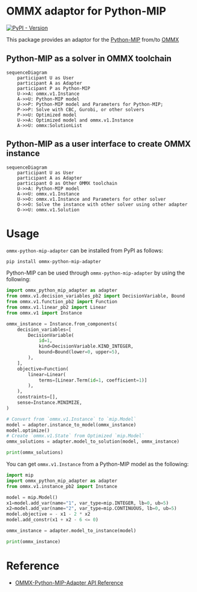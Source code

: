 OMMX adaptor for Python-MIP
============================
[![PyPI - Version](https://img.shields.io/pypi/v/ommx-python-mip-adapter)](https://pypi.org/project/ommx-python-mip-adapter/)

This package provides an adaptor for the [Python-MIP](https://www.python-mip.com/) from/to [OMMX](https://github.com/Jij-Inc/ommx)

Python-MIP as a solver in OMMX toolchain
-----------------------------------------
```mermaid
sequenceDiagram
    participant U as User
    participant A as Adapter
    participant P as Python-MIP
    U->>A: ommx.v1.Instance
    A->>U: Python-MIP model
    U->>P: Python-MIP model and Parameters for Python-MIP;
    P->>P: Solve with CBC, Gurobi, or other solvers
    P->>U: Optimized model
    U->>A: Optimized model and ommx.v1.Instance
    A->>U: ommx:SolutionList
```

Python-MIP as a user interface to create OMMX instance
-------------------------------------------------------
```mermaid
sequenceDiagram
    participant U as User
    participant A as Adapter
    participant O as Other OMMX toolchain
    U->>A: Python-MIP model
    A->>U: ommx.v1.Instance
    U->>O: ommx.v1.Instance and Parameters for other solver
    O->>O: Solve the instance with other solver using other adapter
    O->>U: ommx.v1.Solution
```

Usage
======
`ommx-python-mip-adapter` can be installed from PyPI as follows:

```bash
pip install ommx-python-mip-adapter
```

Python-MIP can be used through `ommx-python-mip-adapter` by using the following:

```python markdown-code-runner
import ommx_python_mip_adapter as adapter
from ommx.v1.decision_variables_pb2 import DecisionVariable, Bound
from ommx.v1.function_pb2 import Function
from ommx.v1.linear_pb2 import Linear
from ommx.v1 import Instance

ommx_instance = Instance.from_components(
    decision_variables=[
        DecisionVariable(
            id=1,
            kind=DecisionVariable.KIND_INTEGER,
            bound=Bound(lower=0, upper=5),
        ),
    ],
    objective=Function(
        linear=Linear(
            terms=[Linear.Term(id=1, coefficient=1)]
        ),
    ),
    constraints=[],
    sense=Instance.MINIMIZE,
)

# Convert from `ommx.v1.Instance` to `mip.Model`
model = adapter.instance_to_model(ommx_instance)
model.optimize()
# Create `ommx.v1.State` from Optimized `mip.Model`
ommx_solutions = adapter.model_to_solution(model, ommx_instance)

print(ommx_solutions)
```

You can get `ommx.v1.Instance` from a Python-MIP model as the following:

```python markdown-code-runner
import mip
import ommx_python_mip_adapter as adapter
from ommx.v1.instance_pb2 import Instance

model = mip.Model()
x1=model.add_var(name="1", var_type=mip.INTEGER, lb=0, ub=5)
x2=model.add_var(name="2", var_type=mip.CONTINUOUS, lb=0, ub=5)
model.objective = - x1 - 2 * x2
model.add_constr(x1 + x2 - 6 <= 0)

ommx_instance = adapter.model_to_instance(model)

print(ommx_instance)
```

Reference
==============
- [OMMX-Python-MIP-Adapter API Reference](https://jij-inc.github.io/ommx-python-mip-adapter/index.html)
